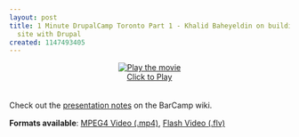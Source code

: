 ```yaml
---
layout: post
title: 1 Minute DrupalCamp Toronto Part 1 - Khalid Baheyeldin on building a community
  site with Drupal
created: 1147493405
---
```

<script type="text/javascript" src="http://blip.tv/scripts/flashobject/flashobject.js"></script><script type="text/javascript" src="http://blip.tv/syndication/write_player?skin=js&posts_id=34900"></script><center><div id="blip_movie_content_34900"><a href="javascript:void(0);" onclick="play_blip_movie_34900();"><img src="http://blip.tv/uploadedFiles/Roland-TorVideoVerite123347-751.jpg" border="0" title="Play the movie" /></a><br /><a href="javascript:void(0);" onclick="play_blip_movie_34900();">Click to Play</a></div></center><br /><br />                                                                    <div class="blip_description">Check out the <a href="http://barcamp.org/Building&#37;20a&#37;20Drupal&#37;20community&#37;20site">presentation notes</a> on the BarCamp wiki.<br /></div><div class="formats_available" style="margin-top: 15px;"><b>Formats available</b>:	<a rel="enclosure" href="http://blip.tv/file/get/Roland-TorVideoVerite123347.mp4">MPEG4 Video (.mp4)</a>, 	<a rel="enclosure" href="http://blip.tv/file/get/Roland-TorVideoVerite123347.flv">Flash Video (.flv)</a><br /><br /></div>
